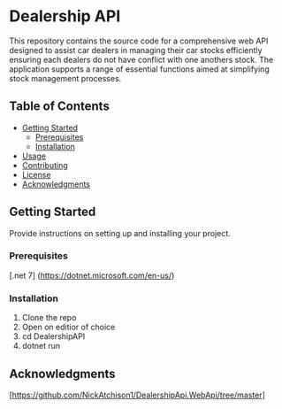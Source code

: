 # Dealership API

This repository contains the source code for a comprehensive web API designed to assist car dealers in managing their car stocks efficiently ensuring each dealers do not have conflict with one anothers stock. The application supports a range of essential functions aimed at simplifying stock management processes. 


## Table of Contents

- [Getting Started](#getting-started)
  - [Prerequisites](#prerequisites)
  - [Installation](#installation)
- [Usage](#usage)
- [Contributing](#contributing)
- [License](#license)
- [Acknowledgments](#acknowledgments)


## Getting Started

Provide instructions on setting up and installing your project.

### Prerequisites

[.net 7] (https://dotnet.microsoft.com/en-us/)

### Installation
1. Clone the repo
2. Open on editior of choice
3. cd DealershipAPI
4. dotnet run

## Acknowledgments

[https://github.com/NickAtchison1/DealershipApi.WebApi/tree/master]
